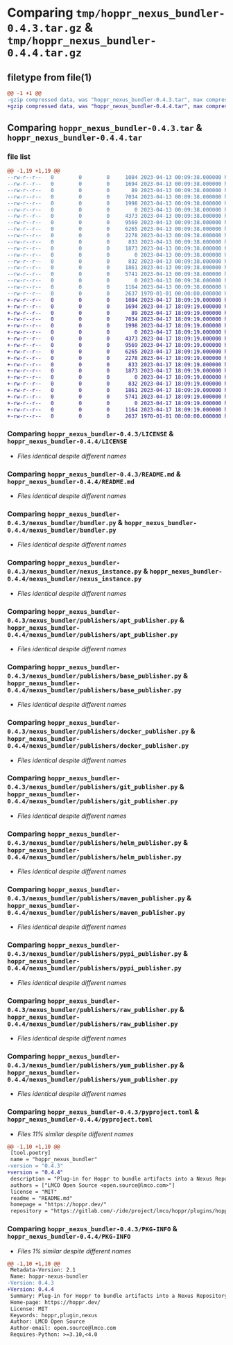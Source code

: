 # Comparing `tmp/hoppr_nexus_bundler-0.4.3.tar.gz` & `tmp/hoppr_nexus_bundler-0.4.4.tar.gz`

## filetype from file(1)

```diff
@@ -1 +1 @@
-gzip compressed data, was "hoppr_nexus_bundler-0.4.3.tar", max compression
+gzip compressed data, was "hoppr_nexus_bundler-0.4.4.tar", max compression
```

## Comparing `hoppr_nexus_bundler-0.4.3.tar` & `hoppr_nexus_bundler-0.4.4.tar`

### file list

```diff
@@ -1,19 +1,19 @@
--rw-r--r--   0        0        0     1084 2023-04-13 00:09:38.000000 hoppr_nexus_bundler-0.4.3/LICENSE
--rw-r--r--   0        0        0     1694 2023-04-13 00:09:38.000000 hoppr_nexus_bundler-0.4.3/README.md
--rw-r--r--   0        0        0       89 2023-04-13 00:09:38.000000 hoppr_nexus_bundler-0.4.3/nexus_bundler/__init__.py
--rw-r--r--   0        0        0     7034 2023-04-13 00:09:38.000000 hoppr_nexus_bundler-0.4.3/nexus_bundler/bundler.py
--rw-r--r--   0        0        0     1998 2023-04-13 00:09:38.000000 hoppr_nexus_bundler-0.4.3/nexus_bundler/nexus_instance.py
--rw-r--r--   0        0        0        0 2023-04-13 00:09:38.000000 hoppr_nexus_bundler-0.4.3/nexus_bundler/publishers/__init__.py
--rw-r--r--   0        0        0     4373 2023-04-13 00:09:38.000000 hoppr_nexus_bundler-0.4.3/nexus_bundler/publishers/apt_publisher.py
--rw-r--r--   0        0        0     9569 2023-04-13 00:09:38.000000 hoppr_nexus_bundler-0.4.3/nexus_bundler/publishers/base_publisher.py
--rw-r--r--   0        0        0     6265 2023-04-13 00:09:38.000000 hoppr_nexus_bundler-0.4.3/nexus_bundler/publishers/docker_publisher.py
--rw-r--r--   0        0        0     2278 2023-04-13 00:09:38.000000 hoppr_nexus_bundler-0.4.3/nexus_bundler/publishers/git_publisher.py
--rw-r--r--   0        0        0      833 2023-04-13 00:09:38.000000 hoppr_nexus_bundler-0.4.3/nexus_bundler/publishers/helm_publisher.py
--rw-r--r--   0        0        0     1873 2023-04-13 00:09:38.000000 hoppr_nexus_bundler-0.4.3/nexus_bundler/publishers/maven_publisher.py
--rw-r--r--   0        0        0        0 2023-04-13 00:09:38.000000 hoppr_nexus_bundler-0.4.3/nexus_bundler/publishers/py.typed
--rw-r--r--   0        0        0      832 2023-04-13 00:09:38.000000 hoppr_nexus_bundler-0.4.3/nexus_bundler/publishers/pypi_publisher.py
--rw-r--r--   0        0        0     1861 2023-04-13 00:09:38.000000 hoppr_nexus_bundler-0.4.3/nexus_bundler/publishers/raw_publisher.py
--rw-r--r--   0        0        0     5741 2023-04-13 00:09:38.000000 hoppr_nexus_bundler-0.4.3/nexus_bundler/publishers/yum_publisher.py
--rw-r--r--   0        0        0        0 2023-04-13 00:09:38.000000 hoppr_nexus_bundler-0.4.3/nexus_bundler/py.typed
--rw-r--r--   0        0        0     1164 2023-04-13 00:09:38.000000 hoppr_nexus_bundler-0.4.3/pyproject.toml
--rw-r--r--   0        0        0     2637 1970-01-01 00:00:00.000000 hoppr_nexus_bundler-0.4.3/PKG-INFO
+-rw-r--r--   0        0        0     1084 2023-04-17 18:09:19.000000 hoppr_nexus_bundler-0.4.4/LICENSE
+-rw-r--r--   0        0        0     1694 2023-04-17 18:09:19.000000 hoppr_nexus_bundler-0.4.4/README.md
+-rw-r--r--   0        0        0       89 2023-04-17 18:09:19.000000 hoppr_nexus_bundler-0.4.4/nexus_bundler/__init__.py
+-rw-r--r--   0        0        0     7034 2023-04-17 18:09:19.000000 hoppr_nexus_bundler-0.4.4/nexus_bundler/bundler.py
+-rw-r--r--   0        0        0     1998 2023-04-17 18:09:19.000000 hoppr_nexus_bundler-0.4.4/nexus_bundler/nexus_instance.py
+-rw-r--r--   0        0        0        0 2023-04-17 18:09:19.000000 hoppr_nexus_bundler-0.4.4/nexus_bundler/publishers/__init__.py
+-rw-r--r--   0        0        0     4373 2023-04-17 18:09:19.000000 hoppr_nexus_bundler-0.4.4/nexus_bundler/publishers/apt_publisher.py
+-rw-r--r--   0        0        0     9569 2023-04-17 18:09:19.000000 hoppr_nexus_bundler-0.4.4/nexus_bundler/publishers/base_publisher.py
+-rw-r--r--   0        0        0     6265 2023-04-17 18:09:19.000000 hoppr_nexus_bundler-0.4.4/nexus_bundler/publishers/docker_publisher.py
+-rw-r--r--   0        0        0     2278 2023-04-17 18:09:19.000000 hoppr_nexus_bundler-0.4.4/nexus_bundler/publishers/git_publisher.py
+-rw-r--r--   0        0        0      833 2023-04-17 18:09:19.000000 hoppr_nexus_bundler-0.4.4/nexus_bundler/publishers/helm_publisher.py
+-rw-r--r--   0        0        0     1873 2023-04-17 18:09:19.000000 hoppr_nexus_bundler-0.4.4/nexus_bundler/publishers/maven_publisher.py
+-rw-r--r--   0        0        0        0 2023-04-17 18:09:19.000000 hoppr_nexus_bundler-0.4.4/nexus_bundler/publishers/py.typed
+-rw-r--r--   0        0        0      832 2023-04-17 18:09:19.000000 hoppr_nexus_bundler-0.4.4/nexus_bundler/publishers/pypi_publisher.py
+-rw-r--r--   0        0        0     1861 2023-04-17 18:09:19.000000 hoppr_nexus_bundler-0.4.4/nexus_bundler/publishers/raw_publisher.py
+-rw-r--r--   0        0        0     5741 2023-04-17 18:09:19.000000 hoppr_nexus_bundler-0.4.4/nexus_bundler/publishers/yum_publisher.py
+-rw-r--r--   0        0        0        0 2023-04-17 18:09:19.000000 hoppr_nexus_bundler-0.4.4/nexus_bundler/py.typed
+-rw-r--r--   0        0        0     1164 2023-04-17 18:09:19.000000 hoppr_nexus_bundler-0.4.4/pyproject.toml
+-rw-r--r--   0        0        0     2637 1970-01-01 00:00:00.000000 hoppr_nexus_bundler-0.4.4/PKG-INFO
```

### Comparing `hoppr_nexus_bundler-0.4.3/LICENSE` & `hoppr_nexus_bundler-0.4.4/LICENSE`

 * *Files identical despite different names*

### Comparing `hoppr_nexus_bundler-0.4.3/README.md` & `hoppr_nexus_bundler-0.4.4/README.md`

 * *Files identical despite different names*

### Comparing `hoppr_nexus_bundler-0.4.3/nexus_bundler/bundler.py` & `hoppr_nexus_bundler-0.4.4/nexus_bundler/bundler.py`

 * *Files identical despite different names*

### Comparing `hoppr_nexus_bundler-0.4.3/nexus_bundler/nexus_instance.py` & `hoppr_nexus_bundler-0.4.4/nexus_bundler/nexus_instance.py`

 * *Files identical despite different names*

### Comparing `hoppr_nexus_bundler-0.4.3/nexus_bundler/publishers/apt_publisher.py` & `hoppr_nexus_bundler-0.4.4/nexus_bundler/publishers/apt_publisher.py`

 * *Files identical despite different names*

### Comparing `hoppr_nexus_bundler-0.4.3/nexus_bundler/publishers/base_publisher.py` & `hoppr_nexus_bundler-0.4.4/nexus_bundler/publishers/base_publisher.py`

 * *Files identical despite different names*

### Comparing `hoppr_nexus_bundler-0.4.3/nexus_bundler/publishers/docker_publisher.py` & `hoppr_nexus_bundler-0.4.4/nexus_bundler/publishers/docker_publisher.py`

 * *Files identical despite different names*

### Comparing `hoppr_nexus_bundler-0.4.3/nexus_bundler/publishers/git_publisher.py` & `hoppr_nexus_bundler-0.4.4/nexus_bundler/publishers/git_publisher.py`

 * *Files identical despite different names*

### Comparing `hoppr_nexus_bundler-0.4.3/nexus_bundler/publishers/helm_publisher.py` & `hoppr_nexus_bundler-0.4.4/nexus_bundler/publishers/helm_publisher.py`

 * *Files identical despite different names*

### Comparing `hoppr_nexus_bundler-0.4.3/nexus_bundler/publishers/maven_publisher.py` & `hoppr_nexus_bundler-0.4.4/nexus_bundler/publishers/maven_publisher.py`

 * *Files identical despite different names*

### Comparing `hoppr_nexus_bundler-0.4.3/nexus_bundler/publishers/pypi_publisher.py` & `hoppr_nexus_bundler-0.4.4/nexus_bundler/publishers/pypi_publisher.py`

 * *Files identical despite different names*

### Comparing `hoppr_nexus_bundler-0.4.3/nexus_bundler/publishers/raw_publisher.py` & `hoppr_nexus_bundler-0.4.4/nexus_bundler/publishers/raw_publisher.py`

 * *Files identical despite different names*

### Comparing `hoppr_nexus_bundler-0.4.3/nexus_bundler/publishers/yum_publisher.py` & `hoppr_nexus_bundler-0.4.4/nexus_bundler/publishers/yum_publisher.py`

 * *Files identical despite different names*

### Comparing `hoppr_nexus_bundler-0.4.3/pyproject.toml` & `hoppr_nexus_bundler-0.4.4/pyproject.toml`

 * *Files 11% similar despite different names*

```diff
@@ -1,10 +1,10 @@
 [tool.poetry]
 name = "hoppr_nexus_bundler"
-version = "0.4.3"
+version = "0.4.4"
 description = "Plug-in for Hoppr to bundle artifacts into a Nexus Repository"
 authors = ["LMCO Open Source <open.source@lmco.com>"]
 license = "MIT"
 readme = "README.md"
 homepage = "https://hoppr.dev/"
 repository = "https://gitlab.com/-/ide/project/lmco/hoppr/plugins/hoppr-nexus-bundler"
```

### Comparing `hoppr_nexus_bundler-0.4.3/PKG-INFO` & `hoppr_nexus_bundler-0.4.4/PKG-INFO`

 * *Files 1% similar despite different names*

```diff
@@ -1,10 +1,10 @@
 Metadata-Version: 2.1
 Name: hoppr-nexus-bundler
-Version: 0.4.3
+Version: 0.4.4
 Summary: Plug-in for Hoppr to bundle artifacts into a Nexus Repository
 Home-page: https://hoppr.dev/
 License: MIT
 Keywords: hoppr,plugin,nexus
 Author: LMCO Open Source
 Author-email: open.source@lmco.com
 Requires-Python: >=3.10,<4.0
```

